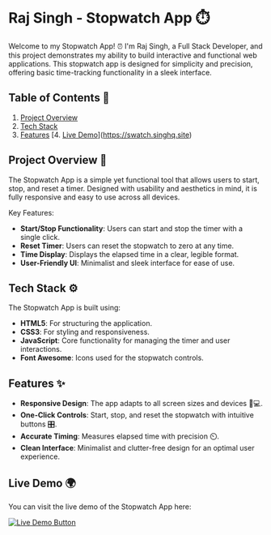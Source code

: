 # Raj Singh - Stopwatch App ⏱️

Welcome to my Stopwatch App! ⏰ I'm Raj Singh, a Full Stack Developer, and this project demonstrates my ability to build interactive and functional web applications. This stopwatch app is designed for simplicity and precision, offering basic time-tracking functionality in a sleek interface.

## Table of Contents 📑
1. [Project Overview](#project-overview)
2. [Tech Stack](#tech-stack)
3. [Features](#features)
[4. [Live Demo](#live-demo)](https://swatch.singhq.site)

## Project Overview 📝

The Stopwatch App is a simple yet functional tool that allows users to start, stop, and reset a timer. Designed with usability and aesthetics in mind, it is fully responsive and easy to use across all devices.

Key Features:
- **Start/Stop Functionality**: Users can start and stop the timer with a single click.
- **Reset Timer**: Users can reset the stopwatch to zero at any time.
- **Time Display**: Displays the elapsed time in a clear, legible format.
- **User-Friendly UI**: Minimalist and sleek interface for ease of use.

## Tech Stack ⚙️

The Stopwatch App is built using:
- **HTML5**: For structuring the application.
- **CSS3**: For styling and responsiveness.
- **JavaScript**: Core functionality for managing the timer and user interactions.
- **Font Awesome**: Icons used for the stopwatch controls.

## Features ✨
- **Responsive Design**: The app adapts to all screen sizes and devices 📱💻.
- **One-Click Controls**: Start, stop, and reset the stopwatch with intuitive buttons 🎛️.
- **Accurate Timing**: Measures elapsed time with precision ⏲️.
- **Clean Interface**: Minimalist and clutter-free design for an optimal user experience.

## Live Demo 🌍

You can visit the live demo of the Stopwatch App here:

[![Live Demo Button](https://img.shields.io/badge/Visit%20Stopwatch%20App-007bff?style=for-the-badge&logo=github&logoColor=white)](https://swatch.singhq.site)

